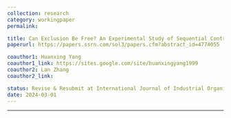 ```yaml
---
collection: research
category: workingpaper
permalink: 

title: Can Exclusion Be Free? An Experimental Study of Sequential Contracting in Naked Exclusion
paperurl: https://papers.ssrn.com/sol3/papers.cfm?abstract_id=4774055

coauthor1: Huanxing Yang
coauthor1_link: https://sites.google.com/site/huanxingyang1999
coauthor2: Lan Zhang
coauthor2_link:

status: Revise & Resubmit at International Journal of Industrial Organization
date: 2024-03-01
---
```


[//]: # (venue: Journal of Behavioral and Experimental Economics)

[//]: # (date: 2025-02-01)


[//]: # (appendix_title: Online Appendix)

[//]: # (appendix_link: https://ars.els-cdn.com/content/image/1-s2.0-S2214804324001629-mmc1.docx)
---

